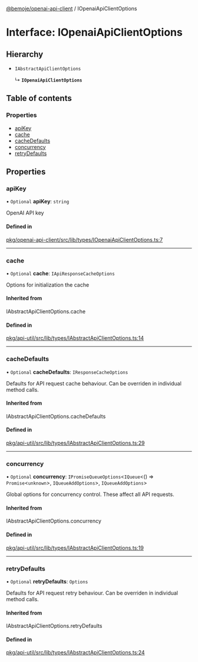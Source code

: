[@bemoje/openai-api-client](https://github.com/bemoje/tsmono/blob/main/pkg/openai-api-client/docs/md/index.md) / IOpenaiApiClientOptions

# Interface: IOpenaiApiClientOptions

## Hierarchy

- `IAbstractApiClientOptions`

  ↳ **`IOpenaiApiClientOptions`**

## Table of contents

### Properties

- [apiKey](https://github.com/bemoje/tsmono/blob/main/pkg/openai-api-client/docs/md/interfaces/IOpenaiApiClientOptions.md#apikey)
- [cache](https://github.com/bemoje/tsmono/blob/main/pkg/openai-api-client/docs/md/interfaces/IOpenaiApiClientOptions.md#cache)
- [cacheDefaults](https://github.com/bemoje/tsmono/blob/main/pkg/openai-api-client/docs/md/interfaces/IOpenaiApiClientOptions.md#cachedefaults)
- [concurrency](https://github.com/bemoje/tsmono/blob/main/pkg/openai-api-client/docs/md/interfaces/IOpenaiApiClientOptions.md#concurrency)
- [retryDefaults](https://github.com/bemoje/tsmono/blob/main/pkg/openai-api-client/docs/md/interfaces/IOpenaiApiClientOptions.md#retrydefaults)

## Properties

### apiKey

• `Optional` **apiKey**: `string`

OpenAI API key

#### Defined in

[pkg/openai-api-client/src/lib/types/IOpenaiApiClientOptions.ts:7](https://github.com/bemoje/tsmono/blob/f74277c/pkg/openai-api-client/src/lib/types/IOpenaiApiClientOptions.ts#L7)

___

### cache

• `Optional` **cache**: `IApiResponseCacheOptions`

Options for initialization the cache

#### Inherited from

IAbstractApiClientOptions.cache

#### Defined in

[pkg/api-util/src/lib/types/IAbstractApiClientOptions.ts:14](https://github.com/bemoje/tsmono/blob/f74277c/pkg/api-util/src/lib/types/IAbstractApiClientOptions.ts#L14)

___

### cacheDefaults

• `Optional` **cacheDefaults**: `IResponseCacheOptions`

Defaults for API request cache behaviour. Can be overriden in individual method calls.

#### Inherited from

IAbstractApiClientOptions.cacheDefaults

#### Defined in

[pkg/api-util/src/lib/types/IAbstractApiClientOptions.ts:29](https://github.com/bemoje/tsmono/blob/f74277c/pkg/api-util/src/lib/types/IAbstractApiClientOptions.ts#L29)

___

### concurrency

• `Optional` **concurrency**: `IPromiseQueueOptions`<`IQueue`<() => `Promise`<`unknown`\>, `IQueueAddOptions`\>, `IQueueAddOptions`\>

Global options for concurrency control. These affect all API requests.

#### Inherited from

IAbstractApiClientOptions.concurrency

#### Defined in

[pkg/api-util/src/lib/types/IAbstractApiClientOptions.ts:19](https://github.com/bemoje/tsmono/blob/f74277c/pkg/api-util/src/lib/types/IAbstractApiClientOptions.ts#L19)

___

### retryDefaults

• `Optional` **retryDefaults**: `Options`

Defaults for API request retry behaviour. Can be overriden in individual method calls.

#### Inherited from

IAbstractApiClientOptions.retryDefaults

#### Defined in

[pkg/api-util/src/lib/types/IAbstractApiClientOptions.ts:24](https://github.com/bemoje/tsmono/blob/f74277c/pkg/api-util/src/lib/types/IAbstractApiClientOptions.ts#L24)
